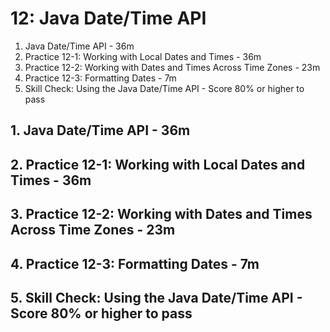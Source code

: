 # 12: Java Date/Time API

1. Java Date/Time API - 36m
2. Practice 12-1: Working with Local Dates and Times - 36m
3. Practice 12-2: Working with Dates and Times Across Time Zones - 23m
4. Practice 12-3: Formatting Dates - 7m
5. Skill Check: Using the Java Date/Time API - Score 80% or higher to pass

## 1. Java Date/Time API - 36m
## 2. Practice 12-1: Working with Local Dates and Times - 36m
## 3. Practice 12-2: Working with Dates and Times Across Time Zones - 23m
## 4. Practice 12-3: Formatting Dates - 7m
## 5. Skill Check: Using the Java Date/Time API - Score 80% or higher to pass
